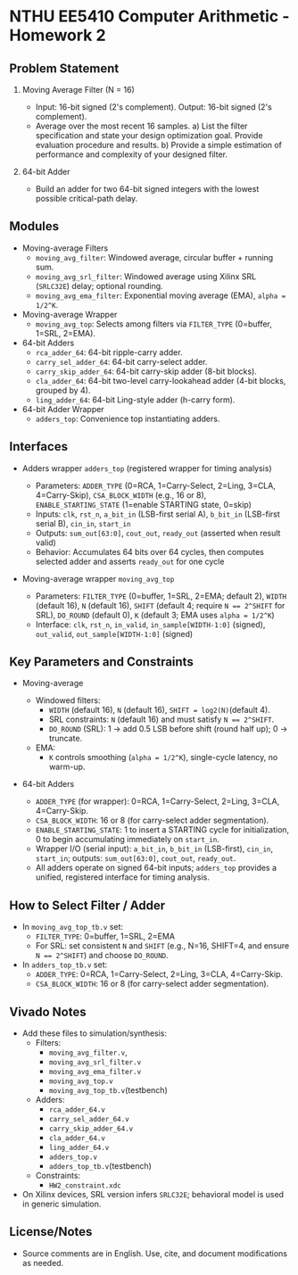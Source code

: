 # NTHU EE5410 Computer Arithmetic - Homework 2

## Problem Statement

1) Moving Average Filter (N = 16)
    - Input: 16-bit signed (2's complement). Output: 16-bit signed (2's complement).
    - Average over the most recent 16 samples.
      a) List the filter specification and state your design optimization goal. Provide evaluation procedure and results.
      b) Provide a simple estimation of performance and complexity of your designed filter.

2) 64-bit Adder
    - Build an adder for two 64-bit signed integers with the lowest possible critical-path delay.

## Modules

- Moving-average Filters
  - `moving_avg_filter`: Windowed average, circular buffer + running sum.
  - `moving_avg_srl_filter`: Windowed average using Xilinx SRL (`SRLC32E`) delay; optional rounding.
  - `moving_avg_ema_filter`: Exponential moving average (EMA), `alpha = 1/2^K`.
- Moving-average Wrapper
  - `moving_avg_top`: Selects among filters via `FILTER_TYPE` (0=buffer, 1=SRL, 2=EMA).
- 64-bit Adders
  - `rca_adder_64`: 64-bit ripple-carry adder.
  - `carry_sel_adder_64`: 64-bit carry-select adder.
  - `carry_skip_adder_64`: 64-bit carry-skip adder (8-bit blocks).
  - `cla_adder_64`: 64-bit two-level carry-lookahead adder (4-bit blocks, grouped by 4).
  - `ling_adder_64`: 64-bit Ling-style adder (h-carry form).
- 64-bit Adder Wrapper
  - `adders_top`: Convenience top instantiating adders.

## Interfaces

- Adders wrapper `adders_top` (registered wrapper for timing analysis)
  - Parameters: `ADDER_TYPE` (0=RCA, 1=Carry-Select, 2=Ling, 3=CLA, 4=Carry-Skip), `CSA_BLOCK_WIDTH` (e.g., 16 or 8), `ENABLE_STARTING_STATE` (1=enable STARTING state, 0=skip)
  - Inputs: `clk`, `rst_n`, `a_bit_in` (LSB-first serial A), `b_bit_in` (LSB-first serial B), `cin_in`, `start_in`
  - Outputs: `sum_out[63:0]`, `cout_out`, `ready_out` (asserted when result valid)
  - Behavior: Accumulates 64 bits over 64 cycles, then computes selected adder and asserts `ready_out` for one cycle

- Moving-average wrapper `moving_avg_top`
  - Parameters: `FILTER_TYPE` (0=buffer, 1=SRL, 2=EMA; default 2), `WIDTH` (default 16), `N` (default 16), `SHIFT` (default 4; require `N == 2^SHIFT` for SRL), `DO_ROUND` (default 0), `K` (default 3; EMA uses `alpha = 1/2^K`)
  - Interface: `clk`, `rst_n`, `in_valid`, `in_sample[WIDTH-1:0]` (signed), `out_valid`, `out_sample[WIDTH-1:0]` (signed)

## Key Parameters and Constraints

- Moving-average
  - Windowed filters:
    - `WIDTH` (default 16), `N` (default 16), `SHIFT = log2(N)`(default 4).
    - SRL constraints: `N` (default 16) and must satisfy `N == 2^SHIFT`.
    - `DO_ROUND` (SRL): 1 → add 0.5 LSB before shift (round half up); 0 → truncate.
  - EMA:
    - `K` controls smoothing (`alpha = 1/2^K`), single-cycle latency, no warm-up.

- 64-bit Adders
  - `ADDER_TYPE` (for wrapper): 0=RCA, 1=Carry-Select, 2=Ling, 3=CLA, 4=Carry-Skip.
  - `CSA_BLOCK_WIDTH`: 16 or 8 (for carry-select adder segmentation).
  - `ENABLE_STARTING_STATE`: 1 to insert a STARTING cycle for initialization, 0 to begin accumulating immediately on `start_in`.
  - Wrapper I/O (serial input): `a_bit_in`, `b_bit_in` (LSB-first), `cin_in`, `start_in`; outputs: `sum_out[63:0]`, `cout_out`, `ready_out`.
  - All adders operate on signed 64-bit inputs; `adders_top` provides a unified, registered interface for timing analysis.

## How to Select Filter / Adder

- In `moving_avg_top_tb.v` set:
  - `FILTER_TYPE`: 0=buffer, 1=SRL, 2=EMA
  - For SRL: set consistent `N` and `SHIFT` (e.g., N=16, SHIFT=4, and ensure `N == 2^SHIFT`) and choose `DO_ROUND`.
- In `adders_top_tb.v` set:
  - `ADDER_TYPE`: 0=RCA, 1=Carry-Select, 2=Ling, 3=CLA, 4=Carry-Skip.
  - `CSA_BLOCK_WIDTH`: 16 or 8 (for carry-select adder segmentation).

## Vivado Notes

- Add these files to simulation/synthesis:
  - Filters: 
    - `moving_avg_filter.v`, 
    - `moving_avg_srl_filter.v` 
    - `moving_avg_ema_filter.v` 
    - `moving_avg_top.v`
    - `moving_avg_top_tb.v`(testbench)
  - Adders: 
    - `rca_adder_64.v`
    - `carry_sel_adder_64.v`
    - `carry_skip_adder_64.v`
    - `cla_adder_64.v`
    - `ling_adder_64.v`
    - `adders_top.v`
    - `adders_top_tb.v`(testbench)
  - Constraints: 
    - `HW2_constraint.xdc`
- On Xilinx devices, SRL version infers `SRLC32E`; behavioral model is used in generic simulation.

## License/Notes

- Source comments are in English. Use, cite, and document modifications as needed.
